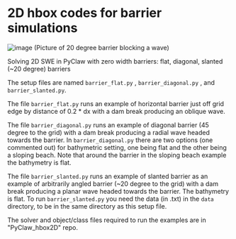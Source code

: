 # 2D hbox codes for barrier simulations

   ![image](https://user-images.githubusercontent.com/36740525/115186258-5872b200-a11c-11eb-86ab-cba8a3acbcd8.png)
(Picture of 20 degree barrier blocking a wave)

Solving 2D SWE in PyClaw with zero width barriers: flat, diagonal, slanted (~20 degree) barriers

The setup files are named `barrier_flat.py` , `barrier_diagonal.py` , and `barrier_slanted.py`.

The file `barrier_flat.py` runs an example of horizontal barrier just off grid edge by distance of 0.2 * dx with a dam break producing an oblique wave.

The file `barrier_diagonal.py` runs an example of diagonal barrier (45 degree to the grid) with a dam break producing a radial wave headed towards the barrier.
In `barrier_diagonal.py` there are two options (one commented out) for bathymetric setting, one being flat and the other being a sloping beach. Note that around the barrier in the sloping beach example the bathymetry is flat. 

The file `barrier_slanted.py` runs an example of slanted barrier as an example of arbitrarily angled barrier (~20 degree to the grid) with a dam break producing a planar wave headed towards the barrier. The bathymetry is flat. To run `barrier_slanted.py` you need the data (in .txt) in the `data` directory, to be in the same directory as this setup file.

The solver and object/class files required to run the examples are in "PyClaw_hbox2D" repo.


